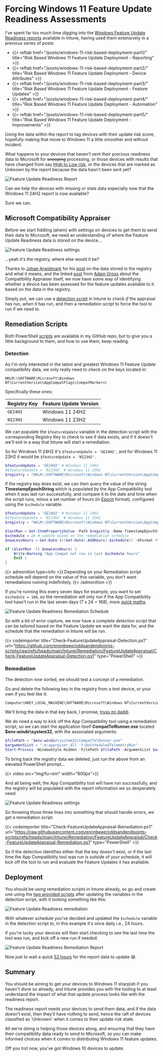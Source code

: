 # Forcing Windows 11 Feature Update Readiness Assessments


I've spent far too much time digging into the [Windows Feature Update Readiness reports](https://learn.microsoft.com/en-us/mem/intune/protect/windows-update-compatibility-reports#use-the-windows-feature-update-device-readiness-report) available in Intune, having used them extensively in a previous series of posts:

- {{< reftab  href="/posts/windows-11-risk-based-deployment-part1/" title="Risk Based Windows 11 Feature Update Deployment - Reporting" >}}
- {{< reftab  href="/posts/windows-11-risk-based-deployment-part2/" title="Risk Based Windows 11 Feature Update Deployment - Device Attributes" >}}
- {{< reftab  href="/posts/windows-11-risk-based-deployment-part3/" title="Risk Based Windows 11 Feature Update Deployment - Feature Updates" >}}
- {{< reftab  href="/posts/windows-11-risk-based-deployment-part4/" title="Risk Based Windows 11 Feature Update Deployment - Automation" >}}
- {{< reftab  href="/posts/windows-11-risk-based-deployment-part5/" title="Risk Based Windows 11 Feature Update Deployment - Improvements" >}}

Using the data within the report to tag devices with their update risk score, hopefully making that move to Windows 11 a little smoother and without incident.

What happens to your devices that haven't sent their precious readiness data to Microsoft for ~~snooping~~ processing, or those devices with results that have changed from say [High to Low risk](https://learn.microsoft.com/en-us/mem/intune/protect/windows-update-compatibility-reports#use-the-windows-feature-update-device-readiness-report:~:text=following%20applies%20to-,Readiness%20status,-%3A), or the devices that are marked as Unknown by the report because the data hasn't been sent yet?

![Feature Update Readiness Report](img/fu-report.png "Windows 11 Feature Update Readiness report.")

Can we help the devices with missing or stale data especially now that the Windows 11 24H2 report is now available?

Sure we can.

## Microsoft Compatibility Appraiser

Before we start fiddling (ahem) with settings on devices to get them to send their data to Microsoft, we need an understanding of where the Feature Update Readiness data is stored on the device...

![Feature Update Readiness settings](img/fu-reg23H2.png "App Compatibility Registry settings.")

...yeah it's the registry, where else would it be?

Thanks to [Johan Arwidmark](https://www.linkedin.com/in/jarwidmark/) for his [post](https://www.deploymentresearch.com/understanding-upgrade-experience-indicators-for-windows-11-upgrade-readiness/) on the data stored in the registry and what it means, and the linked [post](https://www.asquaredozen.com/2020/07/26/demystifying-windows-10-feature-update-blocks/) from [Adam Gross](https://www.linkedin.com/in/asquaredozen/) about the Compatibility Appraiser itself, we now have some way of identifying whether a device has been assessed for the feature updates available to it based on the data in the registry.

Simply put, we can use a [detection script](https://learn.microsoft.com/en-us/mem/intune/fundamentals/remediations) in Intune to check *if* the appraisal has run, *when* it has run, and then a remediation script to force the tool to run if we need to.

## Remediation Scripts

Both PowerShell [scripts](https://github.com/ennnbeee/oddsandendpoints-scripts/tree/main/Intune/Remediation/FeatureUpdateAppraisal) are available in my GitHub repo, but to give you a little background to them, and how to use them, keep reading.

### Detection

As I'm only interested in the latest and greatest Windows 11 Feature Update compatibility data, we only really need to check on the keys located in:

```text
HKLM:\SOFTWARE\Microsoft\Windows NT\CurrentVersion\AppCompatFlags\CompatMarkers\
```

Specifically these ones:

| Registry Key | Feature Update Version |
| :- | :- |
| `GE24H2` | Windows 11 24H2 |
| `NI23H2` | Windows 11 23H2 |

We can populate the `$featureUpdate` variable in the detection script with the corresponding Registry Key to check to see if data exists, and if it doesn't we'll exit in a way that Intune will start a remediation.

So for Windows 11 24H2 it's `$featureUpdate = 'GE24H2'`, and for Windows 11 23H2 it would be `$featureUpdate = 'NI23H2'`.

```PowerShell
$featureUpdate = 'GE24H2' # Windows 11 24H2
#$featureUpdate = 'NI23H2' # Windows 11 23H2
$registry = "HKLM:\SOFTWARE\Microsoft\Windows NT\CurrentVersion\AppCompatFlags\CompatMarkers\$featureUpdate"
```

If the registry key does exist, we can then query the value of the string **TimestampEpochString** which is populated by the App Compatibility tool when it was last run successfully, and compare it to the date and time when the script runs, minus a set number of hours (in [Epoch](https://en.wikipedia.org/wiki/Unix_time) format), configured using the `$schedule` variable.

```PowerShell
$featureUpdate = 'GE24H2' # Windows 11 24H2
#$featureUpdate = 'NI23H2' # Windows 11 23H2
$registry = "HKLM:\SOFTWARE\Microsoft\Windows NT\CurrentVersion\AppCompatFlags\CompatMarkers\$featureUpdate"

$lastRun = Get-ItemPropertyValue -Path $registry -Name TimestampEpochString -ErrorAction SilentlyContinue
$schedule = 24 # update based on the remediation schedule
$nowLessHours = Get-Date $((Get-Date).AddHours(-$schedule)) -UFormat +%s

if ($lastRun -lt $nowLessHours) {
    Write-Warning "App Compat not run in last $schedule hours"
    Exit 1
}
```

{{< admonition type=info >}}
Depending on your Remediation script schedule will depend on the value of this variable, you don't want remediations running indefinitely.
{{< /admonition >}}

If you're running this every seven days for example, you want to set `$schedule = 168`, so the remediation will only run if the App Compatibility tool hasn't run in the last seven days (7 x 24 = 168), more [quick maths](https://www.youtube.com/watch?v=M3ujv8xdK2w).

![Feature Update Readiness Remediation Schedule ](img/fu-schedule.png "App Compatibility Remediation Script schedule in Intune.")

So with a bit of error capture, we now have a complete detection script that can be tailored based on the Feature Update we want the data for, and the schedule that the remediation in Intune will be run.

{{< codeimporter title="Check-FeatureUpdateAppraisal-Detection.ps1" url="https://github.com/ennnbeee/oddsandendpoints-scripts/raw/refs/heads/main/Intune/Remediation/FeatureUpdateAppraisal/Check-FeatureUpdateAppraisal-Detection.ps1" type="PowerShell" >}}

### Remediation

The detection now sorted, we should test a concept of a remediation.

Go and delete the following key in the registry from a test device, or your own if you feel like it:

```txt
Computer\HKEY_LOCAL_MACHINE\SOFTWARE\Microsoft\Windows NT\CurrentVersion\AppCompatFlags\CompatMarkers\GE24H2
```

We'll bring the data in that key back, I promise, [truss mi daddi](https://www.youtube.com/watch?v=v5yYDKEVItE).

We do need a way to kick off the App Compatibility tool using a remediation script, so we can start the application itself **CompatTelRunner.exe** located **$env:windir\system32**, with the associated arguments:

```PowerShell
$filePath = "$env:windir\system32\CompatTelRunner.exe"
$argumentList = "-m:appraiser.dll -f:DoScheduledTelemetryRun"
Start-Process -WindowStyle Hidden -FilePath $filePath -ArgumentList $argumentList -Wait
```

To bring back the registry data we deleted, just run the above from an elevated PowerShell prompt...

{{< video src="img/fu-rem" width="800px">}}

And all being well, the App Compatibility tool will have run successfully, and the registry will be populated with the report information we so desperately need:

![Feature Update Readiness settings](img/fu-reg24H2.png "App Compatibility Registry settings.")

So throwing those three lines into something that should handle errors, we get a remediation script.

{{< codeimporter title="Check-FeatureUpdateAppraisal-Remediation.ps1" url="https://raw.githubusercontent.com/ennnbeee/oddsandendpoints-scripts/refs/heads/main/Intune/Remediation/FeatureUpdateAppraisal/Check-FeatureUpdateAppraisal-Remediation.ps1" type="PowerShell" >}}

So if the detection identifies either that the key doesn't exist, or if the last time the App Compatibility tool was run is outside of your schedule, it will kick off the tool to run and evaluate the Feature Updates it has available.

## Deployment

You should be using remediation scripts in Intune already, so go and create one using the [two provided scripts](https://github.com/ennnbeee/oddsandendpoints-scripts/tree/main/Intune/Remediation/FeatureUpdateAppraisal) after updating the variables in the detection script, with it looking something like this:

![Feature Update Readiness remediation](img/fu-intune.png "Feature Update remediation script settings in Intune.")

With whatever schedule you've decided and updated the `$schedule` variable in the detection script to, in this example it's once daily i.e., 24 hours.

If you're lucky your devices will then start checking to see the last time the tool was run, and kick off a new run if needed.

![Feature Update Readiness Remediation Report](img/fu-result.png "Feature Update remediation report status.")

Now just to wait a quick [52 hours](https://learn.microsoft.com/en-gb/mem/intune/protect/windows-update-compatibility-reports#about-reporting-data-latency) for the report data to update 😅.

## Summary

You should be aiming to get your devices to Windows 11 sharpish if you haven't done so already, and Intune provides you with the tooling to at least understand the impact of what that update process looks like with the readiness report.

The readiness report needs your devices to send them data, and if the data doesn't exist, then they'll have nothing to send, hence the raft of devices classified as 'Unknown' when it comes to their update risk state.

All we're doing is helping those devices along, and ensuring that they have their compatibility data ready to send to Microsoft, so you can make informed choices when it comes to distributing Windows 11 feature updates.

Off you trot now, you've got Windows 10 devices to update.

